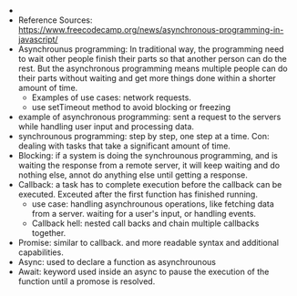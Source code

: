 - 
- Reference Sources: https://www.freecodecamp.org/news/asynchronous-programming-in-javascript/
- Asynchrounus programming: In traditional way, the programming need to wait other people finish their parts so that another person can do the rest. But the asynchronous programming means multiple people can do their parts without waiting and get more things done within a shorter amount of time.
  - Examples of use cases: network requests.
  - use setTimeout method to avoid blocking or freezing
- example of asynchronous programming: sent a request to the servers while handling user input and processing data.
- synchrounous programming: step by step, one step at a time. Con: dealing with tasks that take a significant amount of time.
- Blocking: if a system is doing the synchrounous programming, and is waiting the response from a remote server, it will keep waiting and do nothing else, annot do anything else until getting a response.
- Callback: a task has to complete execution before the callback can be executed. Exceuted after the first function has finished running. 
  - use case: handling asynchrounous operations, like fetching data from a server. waiting for a user's input, or handling events.
  - Callback hell: nested call backs and chain multiple callbacks together.
- Promise: similar to callback. and more readable syntax and additional capabilities.
- Async: used to declare a function as asynchrounous
- Await: keyword used inside an async to pause the execution of the function until a promose is resolved.

